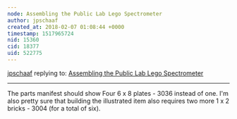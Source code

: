 ```yaml
---
node: Assembling the Public Lab Lego Spectrometer
author: jpschaaf
created_at: 2018-02-07 01:08:44 +0000
timestamp: 1517965724
nid: 15360
cid: 18377
uid: 522775
---
```




[jpschaaf](../profile/jpschaaf) replying to: [Assembling the Public Lab Lego Spectrometer](../notes/warren/12-13-2017/assembling-the-public-lab-lego-spectrometer)

----
The parts manifest should show Four 6 x 8 plates - 3036  instead of one.  I'm also pretty sure that building the illustrated item also requires two more 1 x 2 bricks - 3004 (for a total of six).